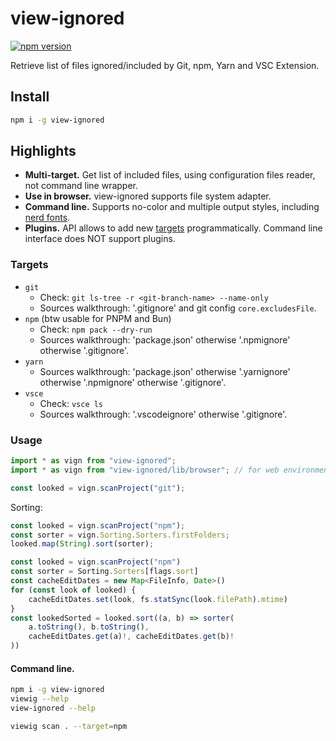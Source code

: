 # view-ignored

[![npm version](https://badge.fury.io/js/view-ignored.svg)](https://www.npmjs.com/package/view-ignored)

Retrieve list of files ignored/included by Git, npm, Yarn and VSC Extension.

## Install

```bash
npm i -g view-ignored
```

## Highlights

- **Multi-target.** Get list of included files, using configuration files reader, not command line wrapper.
- **Use in browser.** view-ignored supports file system adapter.
- **Command line.** Supports no-color and multiple output styles, including [nerd fonts](https://github.com/ryanoasis/nerd-fonts).
- **Plugins.** API allows to add new [targets](#targets) programmatically. Command line interface does NOT support plugins.

### Targets

- `git`
  - Check: `git ls-tree -r <git-branch-name> --name-only`
  - Sources walkthrough: '.gitignore' and git config `core.excludesFile`.
- `npm` (btw usable for PNPM and Bun)
  - Check: `npm pack --dry-run`
  - Sources walkthrough: 'package.json' otherwise '.npmignore' otherwise '.gitignore'.
- `yarn`
  - Sources walkthrough: 'package.json' otherwise '.yarnignore' otherwise '.npmignore' otherwise '.gitignore'.
- `vsce`
  - Check: `vsce ls`
  - Sources walkthrough: '.vscodeignore' otherwise '.gitignore'.

### Usage

```js
import * as vign from "view-ignored";
import * as vign from "view-ignored/lib/browser"; // for web environment apps

const looked = vign.scanProject("git");
```

Sorting:

```js
const looked = vign.scanProject("npm");
const sorter = vign.Sorting.Sorters.firstFolders;
looked.map(String).sort(sorter);
```

```js
const looked = vign.scanProject("npm")
const sorter = Sorting.Sorters[flags.sort]
const cacheEditDates = new Map<FileInfo, Date>()
for (const look of looked) {
	cacheEditDates.set(look, fs.statSync(look.filePath).mtime)
}
const lookedSorted = looked.sort((a, b) => sorter(
	a.toString(), b.toString(),
	cacheEditDates.get(a)!, cacheEditDates.get(b)!
))
```

#### Command line.

```bash
npm i -g view-ignored
viewig --help
view-ignored --help

viewig scan . --target=npm
```
